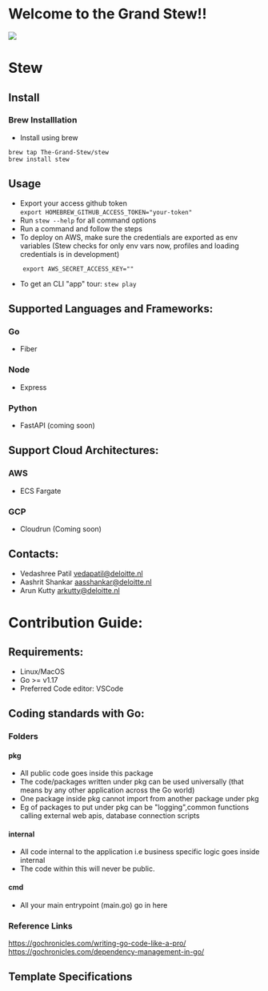 # Welcome to the Grand Stew!!

[<img src="https://i.pinimg.com/originals/00/66/5c/00665c0525ca80a8a8dfb5777c9c5a04.jpg">](https://i.pinimg.com/originals/00/66/5c/00665c0525ca80a8a8dfb5777c9c5a04.jpg)
# Stew
## Install

### Brew Installlation
- Install using brew
``` 
brew tap The-Grand-Stew/stew
brew install stew
```

## Usage
- Export your access github token  
`export HOMEBREW_GITHUB_ACCESS_TOKEN="your-token"`
- Run `stew --help` for all command options
- Run a command and follow the steps
- To deploy on AWS, make sure the credentials are exported as env variables (Stew checks for only env vars now, profiles and loading credentials is in development)
```export AWS_ACCESS_KEY_ID=""
    export AWS_SECRET_ACCESS_KEY=""
```
- To get an CLI "app" tour:
`stew play`

## Supported Languages and Frameworks:
### Go
- Fiber
### Node
- Express
### Python
- FastAPI (coming soon)

## Support Cloud Architectures:
### AWS
- ECS Fargate
### GCP
- Cloudrun (Coming soon)

## Contacts:
- Vedashree Patil   vedapatil@deloitte.nl
- Aashrit Shankar   aasshankar@deloitte.nl
- Arun Kutty        arkutty@deloitte.nl

# Contribution Guide:
## Requirements:
- Linux/MacOS
- Go >= v1.17
- Preferred Code editor: VSCode

## Coding standards with Go:
### Folders
#### pkg
- All public code goes inside this package
- The code/packages written under pkg can be used universally (that means by any other application across the Go world)
- One package inside pkg cannot import from another package under pkg
- Eg of packages to put under pkg can be "logging",common functions calling external web apis, database connection scripts
#### internal
- All code internal to the application i.e business specific logic goes inside internal
- The code within this will never be public.

#### cmd
- All your main entrypoint (main.go) go in here
### Reference Links
https://gochronicles.com/writing-go-code-like-a-pro/
https://gochronicles.com/dependency-management-in-go/

## Template Specifications


